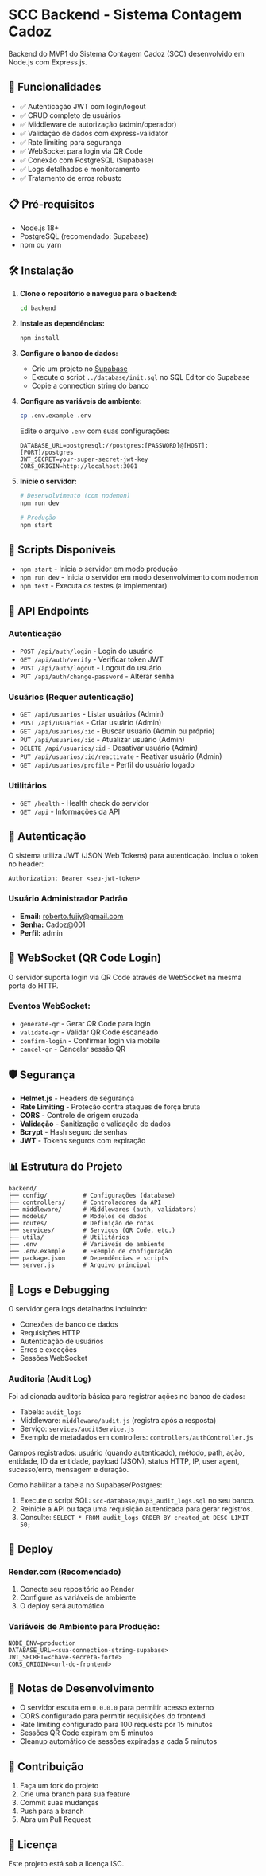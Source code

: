 # SCC Backend - Sistema Contagem Cadoz

Backend do MVP1 do Sistema Contagem Cadoz (SCC) desenvolvido em Node.js com Express.js.

## 🚀 Funcionalidades

- ✅ Autenticação JWT com login/logout
- ✅ CRUD completo de usuários
- ✅ Middleware de autorização (admin/operador)
- ✅ Validação de dados com express-validator
- ✅ Rate limiting para segurança
- ✅ WebSocket para login via QR Code
- ✅ Conexão com PostgreSQL (Supabase)
- ✅ Logs detalhados e monitoramento
- ✅ Tratamento de erros robusto

## 📋 Pré-requisitos

- Node.js 18+ 
- PostgreSQL (recomendado: Supabase)
- npm ou yarn

## 🛠️ Instalação

1. **Clone o repositório e navegue para o backend:**
   ```bash
   cd backend
   ```

2. **Instale as dependências:**
   ```bash
   npm install
   ```

3. **Configure o banco de dados:**
   - Crie um projeto no [Supabase](https://supabase.com)
   - Execute o script `../database/init.sql` no SQL Editor do Supabase
   - Copie a connection string do banco

4. **Configure as variáveis de ambiente:**
   ```bash
   cp .env.example .env
   ```
   
   Edite o arquivo `.env` com suas configurações:
   ```env
   DATABASE_URL=postgresql://postgres:[PASSWORD]@[HOST]:[PORT]/postgres
   JWT_SECRET=your-super-secret-jwt-key
   CORS_ORIGIN=http://localhost:3001
   ```

5. **Inicie o servidor:**
   ```bash
   # Desenvolvimento (com nodemon)
   npm run dev
   
   # Produção
   npm start
   ```

## 🔧 Scripts Disponíveis

- `npm start` - Inicia o servidor em modo produção
- `npm run dev` - Inicia o servidor em modo desenvolvimento com nodemon
- `npm test` - Executa os testes (a implementar)

## 📡 API Endpoints

### Autenticação
- `POST /api/auth/login` - Login do usuário
- `GET /api/auth/verify` - Verificar token JWT
- `POST /api/auth/logout` - Logout do usuário
- `PUT /api/auth/change-password` - Alterar senha

### Usuários (Requer autenticação)
- `GET /api/usuarios` - Listar usuários (Admin)
- `POST /api/usuarios` - Criar usuário (Admin)
- `GET /api/usuarios/:id` - Buscar usuário (Admin ou próprio)
- `PUT /api/usuarios/:id` - Atualizar usuário (Admin)
- `DELETE /api/usuarios/:id` - Desativar usuário (Admin)
- `PUT /api/usuarios/:id/reactivate` - Reativar usuário (Admin)
- `GET /api/usuarios/profile` - Perfil do usuário logado

### Utilitários
- `GET /health` - Health check do servidor
- `GET /api` - Informações da API

## 🔐 Autenticação

O sistema utiliza JWT (JSON Web Tokens) para autenticação. Inclua o token no header:

```
Authorization: Bearer <seu-jwt-token>
```

### Usuário Administrador Padrão
- **Email:** roberto.fujiy@gmail.com
- **Senha:** Cadoz@001
- **Perfil:** admin

## 📱 WebSocket (QR Code Login)

O servidor suporta login via QR Code através de WebSocket na mesma porta do HTTP.

### Eventos WebSocket:
- `generate-qr` - Gerar QR Code para login
- `validate-qr` - Validar QR Code escaneado
- `confirm-login` - Confirmar login via mobile
- `cancel-qr` - Cancelar sessão QR

## 🛡️ Segurança

- **Helmet.js** - Headers de segurança
- **Rate Limiting** - Proteção contra ataques de força bruta
- **CORS** - Controle de origem cruzada
- **Validação** - Sanitização e validação de dados
- **Bcrypt** - Hash seguro de senhas
- **JWT** - Tokens seguros com expiração

## 📊 Estrutura do Projeto

```
backend/
├── config/          # Configurações (database)
├── controllers/     # Controladores da API
├── middleware/      # Middlewares (auth, validators)
├── models/          # Modelos de dados
├── routes/          # Definição de rotas
├── services/        # Serviços (QR Code, etc.)
├── utils/           # Utilitários
├── .env             # Variáveis de ambiente
├── .env.example     # Exemplo de configuração
├── package.json     # Dependências e scripts
└── server.js        # Arquivo principal
```

## 🐛 Logs e Debugging

O servidor gera logs detalhados incluindo:
- Conexões de banco de dados
- Requisições HTTP
- Autenticação de usuários
- Erros e exceções
- Sessões WebSocket

### Auditoria (Audit Log)

Foi adicionada auditoria básica para registrar ações no banco de dados:

- Tabela: `audit_logs`
- Middleware: `middleware/audit.js` (registra após a resposta)
- Serviço: `services/auditService.js`
- Exemplo de metadados em controllers: `controllers/authController.js`

Campos registrados: usuário (quando autenticado), método, path, ação, entidade, ID da entidade, payload (JSON), status HTTP, IP, user agent, sucesso/erro, mensagem e duração.

Como habilitar a tabela no Supabase/Postgres:

1. Execute o script SQL: `scc-database/mvp3_audit_logs.sql` no seu banco.
2. Reinicie a API ou faça uma requisição autenticada para gerar registros.
3. Consulte: `SELECT * FROM audit_logs ORDER BY created_at DESC LIMIT 50;`

## 🚀 Deploy

### Render.com (Recomendado)

1. Conecte seu repositório ao Render
2. Configure as variáveis de ambiente
3. O deploy será automático

### Variáveis de Ambiente para Produção:
```env
NODE_ENV=production
DATABASE_URL=<sua-connection-string-supabase>
JWT_SECRET=<chave-secreta-forte>
CORS_ORIGIN=<url-do-frontend>
```

## 📝 Notas de Desenvolvimento

- O servidor escuta em `0.0.0.0` para permitir acesso externo
- CORS configurado para permitir requisições do frontend
- Rate limiting configurado para 100 requests por 15 minutos
- Sessões QR Code expiram em 5 minutos
- Cleanup automático de sessões expiradas a cada 5 minutos

## 🤝 Contribuição

1. Faça um fork do projeto
2. Crie uma branch para sua feature
3. Commit suas mudanças
4. Push para a branch
5. Abra um Pull Request

## 📄 Licença

Este projeto está sob a licença ISC.

